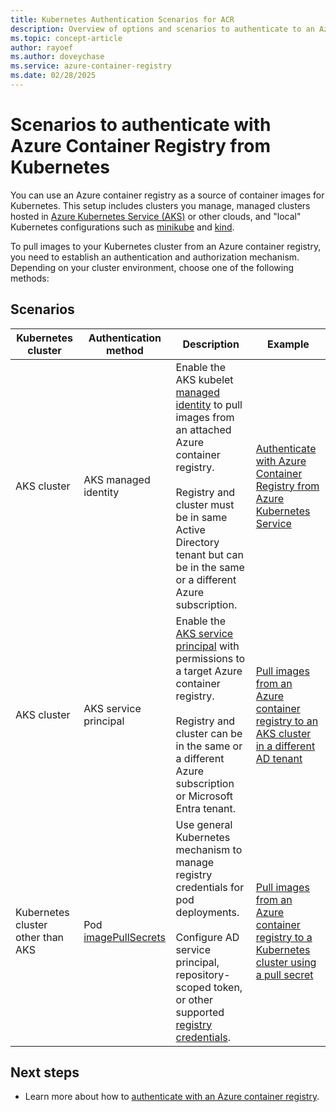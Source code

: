 ```yaml
---
title: Kubernetes Authentication Scenarios for ACR
description: Overview of options and scenarios to authenticate to an Azure container registry from a Kubernetes cluster to pull container images
ms.topic: concept-article
author: rayoef
ms.author: doveychase
ms.service: azure-container-registry
ms.date: 02/28/2025
---
```


# Scenarios to authenticate with Azure Container Registry from Kubernetes


You can use an Azure container registry as a source of container images for Kubernetes. This setup includes clusters you manage, managed clusters hosted in [Azure Kubernetes Service (AKS)](/azure/aks/intro-kubernetes) or other clouds, and "local" Kubernetes configurations such as [minikube](https://minikube.sigs.k8s.io/) and [kind](https://kind.sigs.k8s.io/).

To pull images to your Kubernetes cluster from an Azure container registry, you need to establish an authentication and authorization mechanism. Depending on your cluster environment, choose one of the following methods:

## Scenarios

| Kubernetes cluster |Authentication method  | Description  | Example | 
|---------|---------|---------|----------|
| AKS cluster |AKS managed identity    |  Enable the AKS kubelet [managed identity](/azure/aks/use-managed-identity) to pull images from an attached Azure container registry.<br/><br/> Registry and cluster must be in same Active Directory tenant but can be in the same or a different Azure subscription.      | [Authenticate with Azure Container Registry from Azure Kubernetes Service](/azure/aks/cluster-container-registry-integration?toc=/azure/container-registry/toc.json&bc=/azure/container-registry/breadcrumb/toc.json)|
| AKS cluster | AKS service principal     | Enable the [AKS service principal](/azure/aks/kubernetes-service-principal) with permissions to a target Azure container registry.<br/><br/>Registry and cluster can be in the same or a different Azure subscription or Microsoft Entra tenant.        | [Pull images from an Azure container registry to an AKS cluster in a different AD tenant](authenticate-aks-cross-tenant.md)
| Kubernetes cluster other than AKS |Pod [imagePullSecrets](https://kubernetes.io/docs/tasks/configure-pod-container/pull-image-private-registry/)   |  Use general Kubernetes mechanism to manage registry credentials for pod deployments.<br/><br/>Configure AD service principal, repository-scoped token, or other supported [registry credentials](container-registry-authentication.md).  | [Pull images from an Azure container registry to a Kubernetes cluster using a pull secret](container-registry-auth-kubernetes.md) |



## Next steps

* Learn more about how to [authenticate with an Azure container registry](container-registry-authentication.md).
